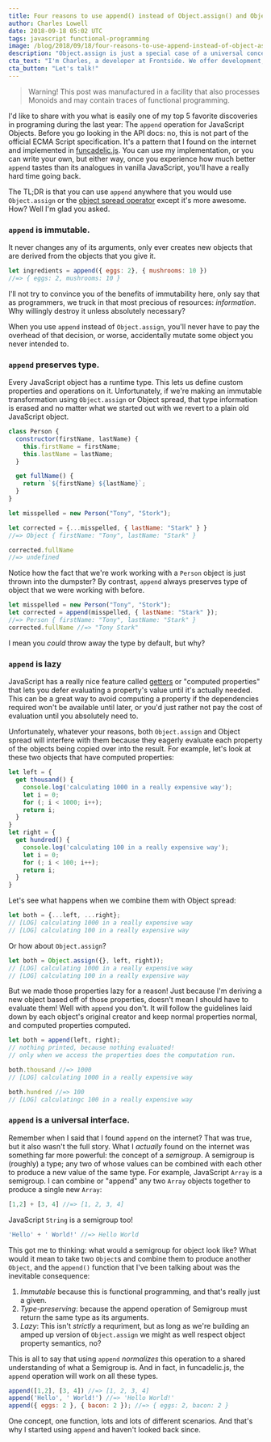 ```yaml
---
title: Four reasons to use append() instead of Object.assign() and Object spread
author: Charles Lowell
date: 2018-09-18 05:02 UTC
tags: javascript functional-programming
image: /blog/2018/09/18/four-reasons-to-use-append-instead-of-object-assign-and-object-spread/merge-sign.jpg
description: "Object.assign is just a special case of a universal concept in functional programming. By opting to use a universal function to back this universal concept, you can inherit all kinds of awesome for free."
cta_text: "I'm Charles, a developer at Frontside. We offer development, training and support services that will fast-track your foundations in practical functional programming for JavaScript."
cta_button: "Let's talk!"
---
```


> Warning! This post was manufactured in a facility that also processes Monoids and may contain traces of functional programming.

I'd like to share with you what is easily one of my top 5 favorite discoveries in programing during the last year: The `append` operation for JavaScript Objects. Before you go looking in the API docs: no, this is not part of the official ECMA Script specification. It's a pattern that I found on the internet and implemented in [funcadelic.js](https://github.com/cowboyd/funcadelic.js). You can use my implementation, or you can write your own, but either way, once you experience how much better `append` tastes than its analogues in vanilla JavaScript, you'll have a really hard time going back.

The TL;DR is that you can use `append` anywhere that you would use `Object.assign` or the [object spread operator](https://redux.js.org/recipes/usingobjectspreadoperator) except it's more awesome. How? Well I'm glad you asked.

### `append` is immutable.

It never changes any of its arguments, only ever creates new objects that are derived from the objects that you give it.

```js
let ingredients = append({ eggs: 2}, { mushrooms: 10 })
//=> { eggs: 2, mushrooms: 10 }
```

I'll not try to convince you of the benefits of immutability here, only say that as programmers, we truck in that most precious of resources: _information_. Why willingly destroy it unless absolutely necessary?

When you use `append` instead of `Object.assign`, you'll never have to pay the overhead of that decision, or worse, accidentally mutate some object you never intended to.

### `append` preserves type.

Every JavaScript object has a runtime type. This lets us define custom properties and operations on it. Unfortunately, if we're making an immutable transformation using `Object.assign` or Object spread, that type information is erased and no matter what we started out with we revert to a plain old JavaScript object.

```js
class Person {
  constructor(firstName, lastName) {
    this.firstName = firstName;
    this.lastName = lastName;
  }

  get fullName() {
    return `${firstName} ${lastName}`;
  }
}

let misspelled = new Person("Tony", "Stork");

let corrected = {...misspelled, { lastName: "Stark" } }
//=> Object { firstName: "Tony", lastName: "Stark" }

corrected.fullName
//=> undefined
```

Notice how the fact that we're work working with a `Person` object is just thrown into the dumpster? By contrast, `append` always preserves type of object that we were working with before.

```js
let misspelled = new Person("Tony", "Stork");
let corrected = append(misspelled, { lastName: "Stark" });
//=> Person { firstName: "Tony", lastName: "Stark" }
corrected.fullName //=> "Tony Stark"
```

I mean you _could_ throw away the type by default, but why?

### `append` is lazy

JavaScript has a really nice feature called [getters](https://developer.mozilla.org/en-US/docs/Web/JavaScript/Reference/Functions/get) or "computed properties" that lets you defer evaluating a property's value until it's actually needed. This can be a great way to avoid computing a property if the dependencies required won't be available until later, or you'd just rather not pay the cost of evaluation until you absolutely need to.

Unfortunately, whatever your reasons, both `Object.assign` and Object spread will interfere with them because they eagerly evaluate each property of the objects being copied over into the result. For example, let's look at these two objects that have computed properties:

```js
let left = {
  get thousand() {
    console.log('calculating 1000 in a really expensive way');
    let i = 0;
    for (; i < 1000; i++);
    return i;
  }
}
let right = {
  get hundred() {
    console.log('calculating 100 in a really expensive way');
    let i = 0;
    for (; i < 100; i++);
    return i;
  }
}
```

Let's see what happens when we combine them with Object spread:

```js
let both = {...left, ...right};
// [LOG] calculating 1000 in a really expensive way
// [LOG] calculating 100 in a really expensive way
```

Or how about `Object.assign`?

```js
let both = Object.assign({}, left, right));
// [LOG] calculating 1000 in a really expensive way
// [LOG] calculating 100 in a really expensive way
```

But we made those properties lazy for a reason! Just because I'm deriving a new object based off of those properties, doesn't mean I should have to evaluate them! Well with `append` you don't. It will follow the guidelines laid down by each object's original creator and keep normal properties normal, and computed properties computed.

```js
let both = append(left, right);
// nothing printed, because nothing evaluated!
// only when we access the properties does the computation run.

both.thousand //=> 1000
// [LOG] calculating 1000 in a really expensive way

both.hundred //=> 100
// [LOG] calculatingc 100 in a really expensive way
```

### `append` is a universal interface.

Remember when I said that I found `append` on the internet? That was true, but it also wasn't the full story. What I _actually_ found on the internet was something far more powerful: the concept of a _semigroup_. A semigroup is (roughly) a type; any two of whose values can be combined with each other to produce a new value of the same type. For example, JavaScript `Array` is a semigroup. I can combine or "append" any two `Array` objects together to produce a single new `Array`:

```js
[1,2] + [3, 4] //=> [1, 2, 3, 4]
```

JavaScript `String` is a semigroup too!

```js
'Hello' + ' World!' //=> Hello World
```

This got me to thinking: what would a semigroup for object look like? What would it mean to take two `Object`s and combine them to produce another `Object`, and the `append()` function that I've been talking about was the inevitable consequence:

1. *Immutable* because this is functional programming, and that's really just a given.
2. *Type-preserving*: because the append operation of Semigroup must return the same type as its arguments.
3. *Lazy*: This isn't _strictly_ a requriment, but as long as we're building an amped up version of `Object.assign` we might as well respect object property semantics, no?

This is all to say that using `append` _normalizes_ this operation to a shared understanding of what a Semigroup is. And in fact, in funcadelic.js, the `append` operation will work on all these types.

```js
append([1,2], [3, 4]) //=> [1, 2, 3, 4]
append('Hello', ' World!') //=> 'Hello World!'
append({ eggs: 2 }, { bacon: 2 }); //=> { eggs: 2, bacon: 2 }
```

One concept, one function, lots and lots of different scenarios. And that's why I started using `append` and haven't looked back since.
